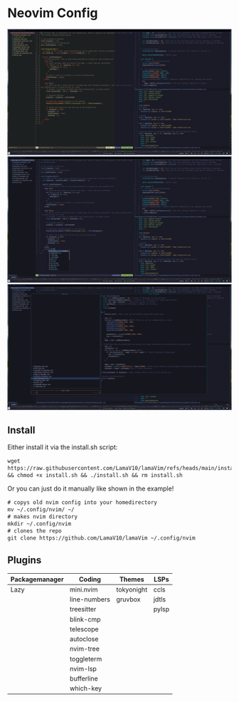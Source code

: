# Neovim Config 
![theme-comparison](https://github.com/LamaV10/lamaVim/blob/main/Pictures/theme-comparison.png)
![ccp.png](https://github.com/LamaV10/lamaVim/blob/main/Pictures/ccp.png)
![telescope](https://github.com/LamaV10/lamaVim/blob/main/Pictures/telescope.png)


## Install 
Either install it via the install.sh script:
```
wget https://raw.githubusercontent.com/LamaV10/lamaVim/refs/heads/main/install.sh && chmod +x install.sh && ./install.sh && rm install.sh
```
Or you can just do it manually like shown in the example!
```
# copys old nvim config into your homedirectory
mv ~/.config/nvim/ ~/
# makes nvim directory
mkdir ~/.config/nvim
# clones the repo
git clone https://github.com/LamaV10/lamaVim ~/.config/nvim
```
## Plugins 

| Packagemanager | Coding       | Themes     |    LSPs     |
| -------------- | ------------ | ---------- | ----------- |
| Lazy           | mini.nvim    | tokyonight |  ccls       |
|                | line-numbers | gruvbox    |  jdtls      |
|                | treesitter   |            |  pylsp      |
|                | blink-cmp    |            |             |
|                | telescope    |            |             |
|                | autoclose    |            |             |
|                | nvim-tree    |            |             |
|                | toggleterm   |            |             |
|                | nvim-lsp     |            |             |
|                | bufferline   |            |             |
|                | which-key    |            |             |
